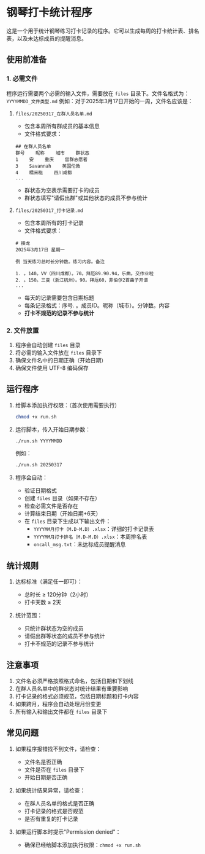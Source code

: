 # 钢琴打卡统计程序

这是一个用于统计钢琴练习打卡记录的程序。它可以生成每周的打卡统计表、排名表，以及未达标成员的提醒消息。

## 使用前准备

### 1. 必需文件

程序运行需要两个必需的输入文件，需要放在 `files` 目录下。文件名格式为：`YYYYMMDD_文件类型.md`
例如：对于2025年3月17日开始的一周，文件名应该是：

1. `files/20250317_在群人员名单.md`
   - 包含本周所有群成员的基本信息
   - 文件格式要求：
   ```
   ## 在群人员名单
   群号    昵称    城市    群状态
   1    安    重庆    留群志愿者
   3    Savannah    英国伦敦    
   4    糯米糍    四川成都    
   ...
   ```
   - 群状态为空表示需要打卡的成员
   - 群状态填写"请假出群"或其他状态的成员不参与统计

2. `files/20250317_打卡记录.md`
   - 包含本周所有的打卡记录
   - 文件格式要求：
   ```
   # 接龙
   2025年3月17日 星期一
   
   例 当天练习总时长分钟数。练习内容。备注
   
   1. 。140。VV（四川成都）。70。拜厄89.90.94，乐曲。交作业啦
   2. 。150。三变（浙江杭州）。90。拜厄60，菲伯尔2首曲子开谱
   ...
   ```
   - 每天的记录需要包含日期标题
   - 每条记录格式：序号. 。成员ID。昵称（城市）。分钟数。内容
   - **打卡不规范的记录不参与统计**

### 2. 文件放置

1. 程序会自动创建 `files` 目录
2. 将必需的输入文件放在 `files` 目录下
3. 确保文件名中的日期正确（开始日期）
4. 确保文件使用 UTF-8 编码保存

## 运行程序

1. 给脚本添加执行权限：（首次使用需要执行）
   ```bash
   chmod +x run.sh
   ```

2. 运行脚本，传入开始日期参数：
   ```bash
   ./run.sh YYYYMMDD
   ```
   例如：
   ```bash
   ./run.sh 20250317
   ```

3. 程序会自动：
   - 验证日期格式
   - 创建 `files` 目录（如果不存在）
   - 检查必需文件是否存在
   - 计算结束日期（开始日期+6天）
   - 在 `files` 目录下生成以下输出文件：
     - `YYYYMM月打卡（M.D-M.D）.xlsx`：详细的打卡记录表
     - `YYYYMM月打卡排名（M.D-M.D）.xlsx`：本周排名表
     - `oncall_msg.txt`：未达标成员提醒消息

## 统计规则

1. 达标标准（满足任一即可）：
   - 总时长 ≥ 120分钟（2小时）
   - 打卡天数 ≥ 2天

2. 统计范围：
   - 只统计群状态为空的成员
   - 请假出群等状态的成员不参与统计
   - 打卡不规范的记录不参与统计

## 注意事项

1. 文件名必须严格按照格式命名，包括日期和下划线
2. 在群人员名单中的群状态对统计结果有重要影响
3. 打卡记录的格式必须规范，包括日期标题和打卡内容
4. 如果跨月，程序会自动处理月份变更
5. 所有输入和输出文件都在 `files` 目录下

## 常见问题

1. 如果程序报错找不到文件，请检查：
   - 文件名是否正确
   - 文件是否在 `files` 目录下
   - 开始日期是否正确

2. 如果统计结果异常，请检查：
   - 在群人员名单的格式是否正确
   - 打卡记录的格式是否规范
   - 是否有重复的打卡记录

3. 如果运行脚本时提示"Permission denied"：
   - 确保已经给脚本添加执行权限：`chmod +x run.sh`
